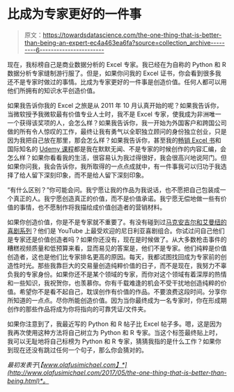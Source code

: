 # 比成为专家更好的一件事

> 原文：<https://towardsdatascience.com/the-one-thing-that-is-better-than-being-an-expert-ec4a463ea6fa?source=collection_archive---------6----------------------->

现在，我标榜自己是商业数据分析的 Excel 专家。我已经在为自称的 Python 和 R 数据分析专家缝制游行服了。但是，如果你问我的 Excel 证书，你会看到很多我还不是专家时做过的事情。比成为专家更好的一件事是创造价值。任何人都可以用他们所拥有的知识水平创造价值。

如果我告诉你我的 Excel 之旅是从 2011 年 10 月认真开始的呢？如果我告诉你，当微软授予我微软最有价值专业人士时，我不是 Excel 专家，使我成为非洲唯一一个获得该奖项的人，会怎么样？如果我告诉你，我一开始为外国客户和跨国公司做的所有令人惊叹的工作，最终让我有勇气以全职独立顾问的身份独立创业，只是因为我把自己放在那里，那会怎么样？如果我告诉你，甚至我的[畅销 Excel 书](https://www.amazon.com/Microsoft-Excel-Business-Analysis-Professional-ebook/dp/B01255TQ84)和国际知名的 [Udemy 课程](https://www.udemy.com/business-data-analysis-with-microsoft-excel/)都是我在默默无闻、不是专家的时候创作的内容汇编，会怎么样？如果你看看我的生活，很容易认为我过得很好，我会很高兴地说阿门。但如果你问我，我会告诉你，我所取得的一点点成就中，有一件事我可以归功于我选择了给人留下深刻印象，而不是给人留下深刻印象。

“有什么区别？”你可能会问。我宁愿让我的作品为我说话，也不愿把自己包装成一个真正的人。我宁愿创造真正的价值，而不是价值承诺。我宁愿无偿地做一些有价值的事情，也不愿制作将我描绘成价值创造者的营销材料。

如果你创造价值，你是不是专家就不重要了。有没有碰到过[马克安吉尔和艾曼纽的喜剧系列](https://www.youtube.com/channel/UCQmZ9BIYOBSkxL-eqqg5z-g)？他们是 YouTube 上最受欢迎的尼日利亚喜剧组合。你试过问自己他们是专家还是价值创造者吗？如果你还没有，现在是时候做了。从大多数枪击事件的糟糕视频质量和低预算来看，显而易见的答案是，他们不是专家。他们纯粹是价值创造者，这也是他们比专家排名更高的原因。每天，我都试图找回成为专家前的创造性时光。那些我靠巨大的交易量创造纯粹价值的日子，而不是现在，我努力不辜负我的专家身份。如果你还不是某个领域的专家，而你对这个领域有着深厚的热情和一些知识，我祝贺你，也羡慕你。你有千载难逢的机会不受干扰地创造纯粹的价值。希望你不是看不起自己，耽误创作有价值的作品。不要浪费这段时间。分享你所知道的一点点。尽你所能创造价值。因为当你最终成为一名专家时，你在形成期创作的那些作品将成为你将指向的可靠凭证/文件夹。

如果你注意到了，我最近写的 Python 和 R 帖子比 Excel 帖子多。嗯，这是因为我再次使用这种方法将自己树立为 Python 和 R 专家。当这个标签最终贴上时，我可以无耻地将自己标榜为 Python 和 R 专家，猜猜我指的是什么工作？如果你到现在还没有跳过任何一个句子，那么你会猜对的。

*最初发表于*[*【www.olafusimichael.com】*](http://www.olafusimichael.com/2017/05/the-one-thing-that-is-better-than-being.html)*。*